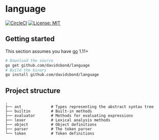 # language

[![CircleCI](https://circleci.com/gh/davidsbond/language/tree/master.svg?style=shield&circle-token=d306e9788fef6101b49b0b66b356117d0da9fa69)](https://circleci.com/gh/davidsbond/language/tree/master)
[![License: MIT](https://img.shields.io/badge/License-MIT-blue.svg)](https://opensource.org/licenses/MIT)

## Getting started

This section assumes you have [go](https://golang.org/) 1.11+

```bash
# Download the source
go get github.com/davidsbond/language
# Build the binary
go install github.com/davidsbond/language
```

## Project structure

```text
.
├── ast             # Types representing the abstract syntax tree
├── builtin         # Built-in methods
├── evaluator       # Methods for evaluating expressions
├── lexer           # Lexical analysis methods
├── object          # Object definitions
├── parser          # The token parser
└── token           # Token definitions
```
